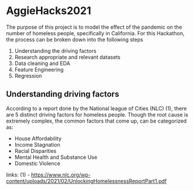 # AggieHacks2021

The purpose of this project is to model the effect of the pandemic on the number of homeless people, specifically in California. For this Hackathon, the process can be broken down into the following steps

1. Understanding the driving factors
2. Research appropriate and relevant datasets
3. Data cleaning and EDA
4. Feature Engineering
5. Regression

## Understanding driving factors

According to a report done by the National league of Cities (NLC) (1), there are 5 distinct driving factors for homeless people. Though the root cause is extremely complex, the common factors that come up, can be categorized as:

- House Affordability
- Income Stagnation
- Racial Disparities
- Mental Health and Substance Use
- Domestic Violence
















links: (1) - https://www.nlc.org/wp-content/uploads/2021/02/UnlockingHomelessnessReportPart1.pdf
